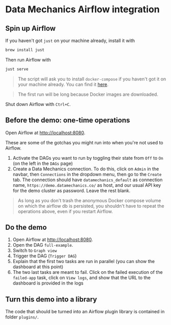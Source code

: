 # Data Mechanics Airflow integration

## Spin up Airflow

If you haven't got `just` on your machine already, install it with

```bash
brew install just
```

Then run Airflow with

```bash
just serve
```

> The script will ask you to install `docker-compose` if you haven't got it on your machine already.
> You can find it [here](https://docs.docker.com/install/).

> The first run will be long because Docker images are downloaded.

Shut down Airflow with `Ctrl+C`.

## Before the demo: one-time operations

Open Airflow at [http://localhost:8080](http://localhost:8080).

These are some of the gotchas you might run into when you're not used to Airflow.

1. Activate the DAGs you want to run by toggling their state from `Off` to `On` (on the left in the `DAGs` page)
2. Create a Data Mechanics connection. To do this, click on `Admin` in the navbar, then `Connections` in the dropdown menu, then go to the `Create` tab. The connection should have `datamechanics_default` as connection name, `https://demo.datamechanics.co/` as host, and our usual API key for the demo cluster as password. Leave the rest blank.

> As long as you don't trash the anonymous Docker compose volume on which the airflow db is persisted, you shouldn't have to repeat the operations above, even if you restart Airflow.

## Do the demo

1. Open Airflow at [http://localhost:8080](http://localhost:8080).
2. Open the DAG `full-example`.
3. Switch to `Graph view`
4. Trigger the DAG (`Trigger DAG`)
5. Explain that the first two tasks are run in parallel (you can show the dashboard at this point)
6. The two last tasks are meant to fail. Click on the failed execution of the `failed-app` task, click on `View logs`, and show that the URL to the dashboard is provided in the logs

## Turn this demo into a library

The code that should be turned into an Airflow plugin library is contained in folder `plugins/`.
